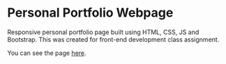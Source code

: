 # Personal Portfolio Webpage

Responsive personal portfolio page built using HTML, CSS, JS and Bootstrap. This was created for front-end development class assignment.

You can see the page [here](https://cgfportfolio.netlify.com/).
